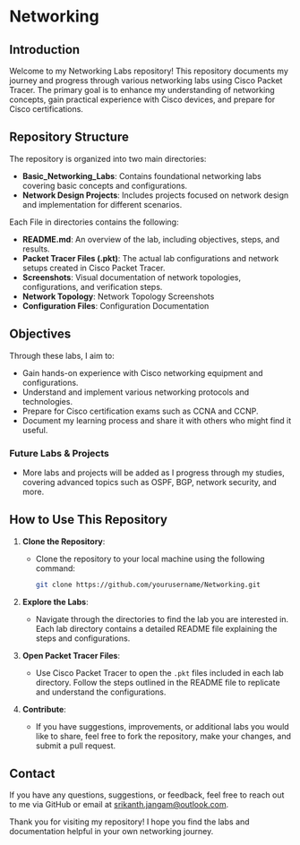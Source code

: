 # Networking

## Introduction

Welcome to my Networking Labs repository! This repository documents my journey and progress through various networking labs using Cisco Packet Tracer. The primary goal is to enhance my understanding of networking concepts, gain practical experience with Cisco devices, and prepare for Cisco certifications.

## Repository Structure

The repository is organized into two main directories:

- **Basic_Networking_Labs**: Contains foundational networking labs covering basic concepts and configurations.
- **Network Design Projects**: Includes projects focused on network design and implementation for different scenarios.

Each File in directories contains the following:

- **README.md**: An overview of the lab, including objectives, steps, and results.
- **Packet Tracer Files (.pkt)**: The actual lab configurations and network setups created in Cisco Packet Tracer.
- **Screenshots**: Visual documentation of network topologies, configurations, and verification steps.
- **Network Topology**: Network Topology Screenshots
- **Configuration Files**: Configuration Documentation 

## Objectives

Through these labs, I aim to:

- Gain hands-on experience with Cisco networking equipment and configurations.
- Understand and implement various networking protocols and technologies.
- Prepare for Cisco certification exams such as CCNA and CCNP.
- Document my learning process and share it with others who might find it useful.

### Future Labs & Projects
- More labs and projects will be added as I progress through my studies, covering advanced topics such as OSPF, BGP, network security, and more.

## How to Use This Repository

1. **Clone the Repository**:
   - Clone the repository to your local machine using the following command:
     ```sh
     git clone https://github.com/yourusername/Networking.git
     ```

2. **Explore the Labs**:
   - Navigate through the directories to find the lab you are interested in. Each lab directory contains a detailed README file explaining the steps and configurations.

3. **Open Packet Tracer Files**:
   - Use Cisco Packet Tracer to open the `.pkt` files included in each lab directory. Follow the steps outlined in the README file to replicate and understand the configurations.

4. **Contribute**:
   - If you have suggestions, improvements, or additional labs you would like to share, feel free to fork the repository, make your changes, and submit a pull request.

## Contact

If you have any questions, suggestions, or feedback, feel free to reach out to me via GitHub or email at srikanth.jangam@outlook.com.

Thank you for visiting my repository! I hope you find the labs and documentation helpful in your own networking journey.
